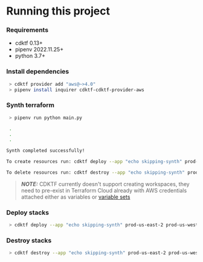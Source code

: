 # Running this project

### Requirements

* cdktf 0.13+
* pipenv 2022.11.25+
* python 3.7+

### Install dependencies

```bash
 > cdktf provider add "aws@~>4.0"
 > pipenv install inquirer cdktf-cdktf-provider-aws
```

### Synth terraform

```bash
 > pipenv run python main.py 

 .
 .
 .

Synth completed successfully!

To create resources run: cdktf deploy --app "echo skipping-synth" prod-us-west-2 prod-us-east-2 --auto-approve

To delete resources run: cdktf destroy --app "echo skipping-synth" prod-us-west-2 prod-us-east-2 --auto-approve

```

> **_NOTE:_**  CDKTF currently doesn't support creating workspaces, they need to pre-exist in Terraform Cloud already with AWS credentials attached either as variables or [variable sets](https://developer.hashicorp.com/terraform/tutorials/cloud/cloud-multiple-variable-sets)

### Deploy stacks

```bash
 > cdktf deploy --app "echo skipping-synth" prod-us-east-2 prod-us-west-2 --auto-approve
```

### Destroy stacks

```bash
 > cdktf destroy --app "echo skipping-synth" prod-us-east-2 prod-us-west-2 --auto-approve
```